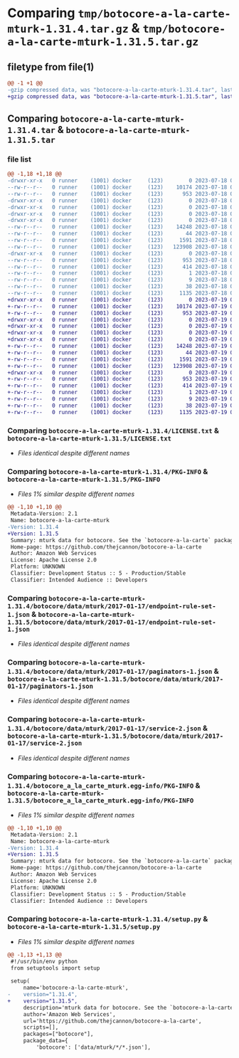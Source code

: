 # Comparing `tmp/botocore-a-la-carte-mturk-1.31.4.tar.gz` & `tmp/botocore-a-la-carte-mturk-1.31.5.tar.gz`

## filetype from file(1)

```diff
@@ -1 +1 @@
-gzip compressed data, was "botocore-a-la-carte-mturk-1.31.4.tar", last modified: Tue Jul 18 01:55:20 2023, max compression
+gzip compressed data, was "botocore-a-la-carte-mturk-1.31.5.tar", last modified: Wed Jul 19 02:44:01 2023, max compression
```

## Comparing `botocore-a-la-carte-mturk-1.31.4.tar` & `botocore-a-la-carte-mturk-1.31.5.tar`

### file list

```diff
@@ -1,18 +1,18 @@
-drwxr-xr-x   0 runner    (1001) docker     (123)        0 2023-07-18 01:55:20.236265 botocore-a-la-carte-mturk-1.31.4/
--rw-r--r--   0 runner    (1001) docker     (123)    10174 2023-07-18 01:55:20.000000 botocore-a-la-carte-mturk-1.31.4/LICENSE.txt
--rw-r--r--   0 runner    (1001) docker     (123)      953 2023-07-18 01:55:20.236265 botocore-a-la-carte-mturk-1.31.4/PKG-INFO
-drwxr-xr-x   0 runner    (1001) docker     (123)        0 2023-07-18 01:55:20.236265 botocore-a-la-carte-mturk-1.31.4/botocore/
-drwxr-xr-x   0 runner    (1001) docker     (123)        0 2023-07-18 01:55:20.236265 botocore-a-la-carte-mturk-1.31.4/botocore/data/
-drwxr-xr-x   0 runner    (1001) docker     (123)        0 2023-07-18 01:55:20.236265 botocore-a-la-carte-mturk-1.31.4/botocore/data/mturk/
-drwxr-xr-x   0 runner    (1001) docker     (123)        0 2023-07-18 01:55:20.236265 botocore-a-la-carte-mturk-1.31.4/botocore/data/mturk/2017-01-17/
--rw-r--r--   0 runner    (1001) docker     (123)    14248 2023-07-18 01:54:50.000000 botocore-a-la-carte-mturk-1.31.4/botocore/data/mturk/2017-01-17/endpoint-rule-set-1.json
--rw-r--r--   0 runner    (1001) docker     (123)       44 2023-07-18 01:54:50.000000 botocore-a-la-carte-mturk-1.31.4/botocore/data/mturk/2017-01-17/examples-1.json
--rw-r--r--   0 runner    (1001) docker     (123)     1591 2023-07-18 01:54:50.000000 botocore-a-la-carte-mturk-1.31.4/botocore/data/mturk/2017-01-17/paginators-1.json
--rw-r--r--   0 runner    (1001) docker     (123)   123908 2023-07-18 01:54:50.000000 botocore-a-la-carte-mturk-1.31.4/botocore/data/mturk/2017-01-17/service-2.json
-drwxr-xr-x   0 runner    (1001) docker     (123)        0 2023-07-18 01:55:20.236265 botocore-a-la-carte-mturk-1.31.4/botocore_a_la_carte_mturk.egg-info/
--rw-r--r--   0 runner    (1001) docker     (123)      953 2023-07-18 01:55:20.000000 botocore-a-la-carte-mturk-1.31.4/botocore_a_la_carte_mturk.egg-info/PKG-INFO
--rw-r--r--   0 runner    (1001) docker     (123)      414 2023-07-18 01:55:20.000000 botocore-a-la-carte-mturk-1.31.4/botocore_a_la_carte_mturk.egg-info/SOURCES.txt
--rw-r--r--   0 runner    (1001) docker     (123)        1 2023-07-18 01:55:20.000000 botocore-a-la-carte-mturk-1.31.4/botocore_a_la_carte_mturk.egg-info/dependency_links.txt
--rw-r--r--   0 runner    (1001) docker     (123)        9 2023-07-18 01:55:20.000000 botocore-a-la-carte-mturk-1.31.4/botocore_a_la_carte_mturk.egg-info/top_level.txt
--rw-r--r--   0 runner    (1001) docker     (123)       38 2023-07-18 01:55:20.236265 botocore-a-la-carte-mturk-1.31.4/setup.cfg
--rw-r--r--   0 runner    (1001) docker     (123)     1135 2023-07-18 01:55:20.000000 botocore-a-la-carte-mturk-1.31.4/setup.py
+drwxr-xr-x   0 runner    (1001) docker     (123)        0 2023-07-19 02:44:01.511563 botocore-a-la-carte-mturk-1.31.5/
+-rw-r--r--   0 runner    (1001) docker     (123)    10174 2023-07-19 02:44:01.000000 botocore-a-la-carte-mturk-1.31.5/LICENSE.txt
+-rw-r--r--   0 runner    (1001) docker     (123)      953 2023-07-19 02:44:01.511563 botocore-a-la-carte-mturk-1.31.5/PKG-INFO
+drwxr-xr-x   0 runner    (1001) docker     (123)        0 2023-07-19 02:44:01.511563 botocore-a-la-carte-mturk-1.31.5/botocore/
+drwxr-xr-x   0 runner    (1001) docker     (123)        0 2023-07-19 02:44:01.511563 botocore-a-la-carte-mturk-1.31.5/botocore/data/
+drwxr-xr-x   0 runner    (1001) docker     (123)        0 2023-07-19 02:44:01.511563 botocore-a-la-carte-mturk-1.31.5/botocore/data/mturk/
+drwxr-xr-x   0 runner    (1001) docker     (123)        0 2023-07-19 02:44:01.511563 botocore-a-la-carte-mturk-1.31.5/botocore/data/mturk/2017-01-17/
+-rw-r--r--   0 runner    (1001) docker     (123)    14248 2023-07-19 02:43:32.000000 botocore-a-la-carte-mturk-1.31.5/botocore/data/mturk/2017-01-17/endpoint-rule-set-1.json
+-rw-r--r--   0 runner    (1001) docker     (123)       44 2023-07-19 02:43:32.000000 botocore-a-la-carte-mturk-1.31.5/botocore/data/mturk/2017-01-17/examples-1.json
+-rw-r--r--   0 runner    (1001) docker     (123)     1591 2023-07-19 02:43:32.000000 botocore-a-la-carte-mturk-1.31.5/botocore/data/mturk/2017-01-17/paginators-1.json
+-rw-r--r--   0 runner    (1001) docker     (123)   123908 2023-07-19 02:43:32.000000 botocore-a-la-carte-mturk-1.31.5/botocore/data/mturk/2017-01-17/service-2.json
+drwxr-xr-x   0 runner    (1001) docker     (123)        0 2023-07-19 02:44:01.511563 botocore-a-la-carte-mturk-1.31.5/botocore_a_la_carte_mturk.egg-info/
+-rw-r--r--   0 runner    (1001) docker     (123)      953 2023-07-19 02:44:01.000000 botocore-a-la-carte-mturk-1.31.5/botocore_a_la_carte_mturk.egg-info/PKG-INFO
+-rw-r--r--   0 runner    (1001) docker     (123)      414 2023-07-19 02:44:01.000000 botocore-a-la-carte-mturk-1.31.5/botocore_a_la_carte_mturk.egg-info/SOURCES.txt
+-rw-r--r--   0 runner    (1001) docker     (123)        1 2023-07-19 02:44:01.000000 botocore-a-la-carte-mturk-1.31.5/botocore_a_la_carte_mturk.egg-info/dependency_links.txt
+-rw-r--r--   0 runner    (1001) docker     (123)        9 2023-07-19 02:44:01.000000 botocore-a-la-carte-mturk-1.31.5/botocore_a_la_carte_mturk.egg-info/top_level.txt
+-rw-r--r--   0 runner    (1001) docker     (123)       38 2023-07-19 02:44:01.511563 botocore-a-la-carte-mturk-1.31.5/setup.cfg
+-rw-r--r--   0 runner    (1001) docker     (123)     1135 2023-07-19 02:44:01.000000 botocore-a-la-carte-mturk-1.31.5/setup.py
```

### Comparing `botocore-a-la-carte-mturk-1.31.4/LICENSE.txt` & `botocore-a-la-carte-mturk-1.31.5/LICENSE.txt`

 * *Files identical despite different names*

### Comparing `botocore-a-la-carte-mturk-1.31.4/PKG-INFO` & `botocore-a-la-carte-mturk-1.31.5/PKG-INFO`

 * *Files 1% similar despite different names*

```diff
@@ -1,10 +1,10 @@
 Metadata-Version: 2.1
 Name: botocore-a-la-carte-mturk
-Version: 1.31.4
+Version: 1.31.5
 Summary: mturk data for botocore. See the `botocore-a-la-carte` package for more info.
 Home-page: https://github.com/thejcannon/botocore-a-la-carte
 Author: Amazon Web Services
 License: Apache License 2.0
 Platform: UNKNOWN
 Classifier: Development Status :: 5 - Production/Stable
 Classifier: Intended Audience :: Developers
```

### Comparing `botocore-a-la-carte-mturk-1.31.4/botocore/data/mturk/2017-01-17/endpoint-rule-set-1.json` & `botocore-a-la-carte-mturk-1.31.5/botocore/data/mturk/2017-01-17/endpoint-rule-set-1.json`

 * *Files identical despite different names*

### Comparing `botocore-a-la-carte-mturk-1.31.4/botocore/data/mturk/2017-01-17/paginators-1.json` & `botocore-a-la-carte-mturk-1.31.5/botocore/data/mturk/2017-01-17/paginators-1.json`

 * *Files identical despite different names*

### Comparing `botocore-a-la-carte-mturk-1.31.4/botocore/data/mturk/2017-01-17/service-2.json` & `botocore-a-la-carte-mturk-1.31.5/botocore/data/mturk/2017-01-17/service-2.json`

 * *Files identical despite different names*

### Comparing `botocore-a-la-carte-mturk-1.31.4/botocore_a_la_carte_mturk.egg-info/PKG-INFO` & `botocore-a-la-carte-mturk-1.31.5/botocore_a_la_carte_mturk.egg-info/PKG-INFO`

 * *Files 1% similar despite different names*

```diff
@@ -1,10 +1,10 @@
 Metadata-Version: 2.1
 Name: botocore-a-la-carte-mturk
-Version: 1.31.4
+Version: 1.31.5
 Summary: mturk data for botocore. See the `botocore-a-la-carte` package for more info.
 Home-page: https://github.com/thejcannon/botocore-a-la-carte
 Author: Amazon Web Services
 License: Apache License 2.0
 Platform: UNKNOWN
 Classifier: Development Status :: 5 - Production/Stable
 Classifier: Intended Audience :: Developers
```

### Comparing `botocore-a-la-carte-mturk-1.31.4/setup.py` & `botocore-a-la-carte-mturk-1.31.5/setup.py`

 * *Files 1% similar despite different names*

```diff
@@ -1,13 +1,13 @@
 #!/usr/bin/env python
 from setuptools import setup
 
 setup(
     name='botocore-a-la-carte-mturk',
-    version="1.31.4",
+    version="1.31.5",
     description='mturk data for botocore. See the `botocore-a-la-carte` package for more info.',
     author='Amazon Web Services',
     url='https://github.com/thejcannon/botocore-a-la-carte',
     scripts=[],
     packages=["botocore"],
     package_data={
         'botocore': ['data/mturk/*/*.json'],
```

